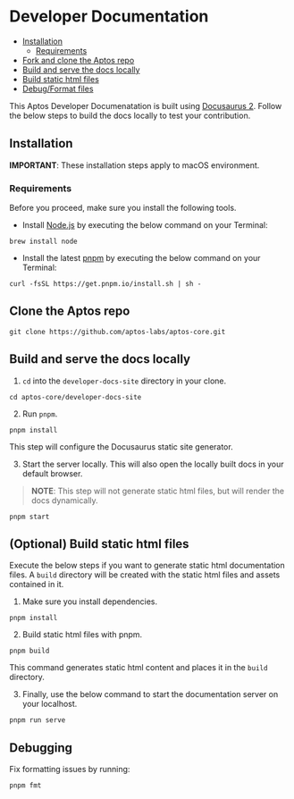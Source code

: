 # Developer Documentation

   - [Installation](#installation)
      - [Requirements](#requirements)
   - [Fork and clone the Aptos repo](#fork-and-clone-the-aptos-repo)
   - [Build and serve the docs locally](#build-and-serve-the-docs-locally)
   - [Build static html files](#build-static-html-files)
   - [Debug/Format files](#debugging)

This Aptos Developer Documenatation is built using [Docusaurus 2](https://docusaurus.io/). Follow the below steps to build the docs locally to test your contribution.

## Installation

**IMPORTANT**: These installation steps apply to macOS environment.

### Requirements

Before you proceed, make sure you install the following tools.

- Install [Node.js](https://nodejs.org/en/download/) by executing the below command on your Terminal:

```
brew install node
```

- Install the latest [pnpm](https://pnpm.io/installation) by executing the below command on your Terminal:

```
curl -fsSL https://get.pnpm.io/install.sh | sh -
```

## Clone the Aptos repo

  ```
  git clone https://github.com/aptos-labs/aptos-core.git

  ```

## Build and serve the docs locally

1. `cd` into the `developer-docs-site` directory in your clone.

  ```
  cd aptos-core/developer-docs-site
  ```
2. Run `pnpm`.

  ```
  pnpm install
  ```
This step will configure the Docusaurus static site generator.

3. Start the server locally. This will also open the locally built docs in your default browser.

> **NOTE**: This step will not generate static html files, but will render the docs dynamically.

  ```
  pnpm start
  ```

## (Optional) Build static html files

Execute the below steps if you want to generate static html documentation files. A `build` directory will be created with the static html files and assets contained in it.

1. Make sure you install dependencies.

  ```
  pnpm install
  ```
2. Build static html files with pnpm.

  ```
  pnpm build
  ```

This command generates static html content and places it in the `build` directory.

3. Finally, use the below command to start the documentation server on your localhost.

  ```
  pnpm run serve
  ```

## Debugging

Fix formatting issues by running:

```
pnpm fmt
```
